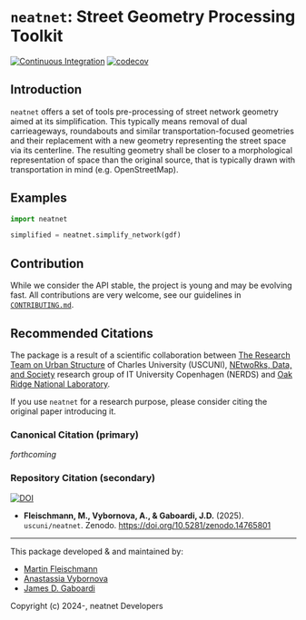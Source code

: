 # `neatnet`: Street Geometry Processing Toolkit

[![Continuous Integration](https://github.com/uscuni/neatnet/actions/workflows/testing.yml/badge.svg)](https://github.com/uscuni/neatnet/actions/workflows/testing.yml) [![codecov](https://codecov.io/gh/uscuni/neatnet/graph/badge.svg?token=GFISMU0WPS)](https://codecov.io/gh/uscuni/neatnet)

## Introduction

`neatnet` offers a set of tools pre-processing of street network geometry aimed at its simplification. This typically means removal of dual carrieageways, roundabouts and similar transportation-focused geometries and their replacement with a new geometry representing the street space via its centerline. The resulting geometry shall be closer to a morphological representation of space than the original source, that is typically drawn with transportation in mind (e.g. OpenStreetMap).

## Examples

```py
import neatnet

simplified = neatnet.simplify_network(gdf)
```

## Contribution

While we consider the API stable, the project is young and may be evolving fast. All contributions are very welcome, see our guidelines in [`CONTRIBUTING.md`](https://github.com/uscuni/neatnet/blob/main/CONTRIBUTING.md).

## Recommended Citations

The package is a result of a scientific collaboration between [The Research Team on Urban Structure](https://uscuni.org) of Charles University (USCUNI), [NEtwoRks, Data, and Society](https://nerds.itu.dk) research group of IT University Copenhagen (NERDS) and [Oak Ridge National Laboratory](https://www.ornl.gov/gshsd).

If you use `neatnet` for a research purpose, please consider citing the original paper introducing it.

### Canonical Citation (primary)

*forthcoming*

### Repository Citation (secondary)

[![DOI](https://zenodo.org/badge/DOI/10.5281/zenodo.14765801.svg)](https://doi.org/10.5281/zenodo.14765801)

* **Fleischmann, M., Vybornova, A., & Gaboardi, J.D.** (2025). `uscuni/neatnet`. Zenodo. https://doi.org/10.5281/zenodo.14765801

---------------------------------------

This package developed & and maintained by:
* [Martin Fleischmann](https://github.com/martinfleis)
* [Anastassia Vybornova](https://github.com/anastassiavybornova)
* [James D. Gaboardi](https://github.com/jGaboardi)

Copyright (c) 2024-, neatnet Developers
